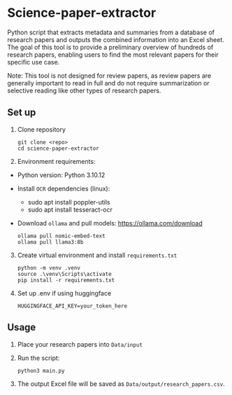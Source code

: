 # Science-paper-extractor

Python script that extracts metadata and summaries from a database of research papers and outputs the combined information into an Excel sheet. The goal of this tool is to provide a preliminary overview of hundreds of research papers, enabling users to find  the most relevant papers for their specific use case.

Note: This tool is not designed for review papers, as review papers are generally important to read in full and do not require summarization or selective reading like other types of research papers.

## Set up
1. Clone repository

    ```
    git clone <repo>
    cd science-paper-extractor
    ```

2. Environment requirements:

- Python version: Python 3.10.12

- Install `OCR` dependencies (linux):
    - sudo apt install poppler-utils
    - sudo apt install tesseract-ocr

- Download `ollama` and pull models: https://ollama.com/download
    ```
    ollama pull nomic-embed-text  
    ollama pull llama3:8b
    ```

3. Create virtual environment and install `requirements.txt`

    ```
    python -m venv .venv
    source .\venv\Scripts\activate
    pip install -r requirements.txt
    ```

4. Set up .env if using huggingface
    ```
    HUGGINGFACE_API_KEY=your_token_here
    ```

## Usage

1. Place your research papers into `Data/input`
2. Run the script:

    ```
    python3 main.py
    ```
3. The output Excel file will be saved as `Data/output/research_papers.csv`.